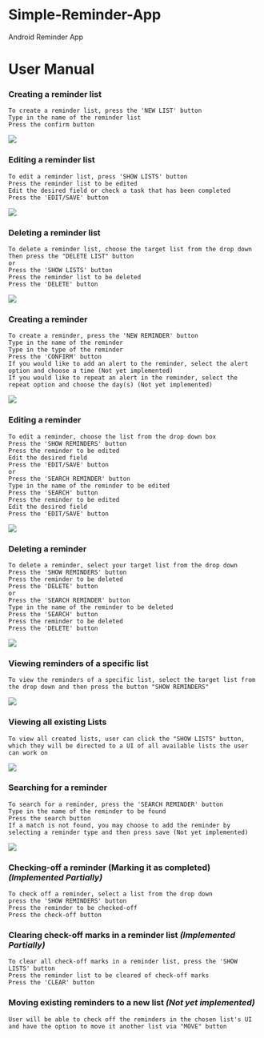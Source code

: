 # Simple-Reminder-App
Android Reminder App


# User Manual

### Creating a reminder list
```
To create a reminder list, press the 'NEW LIST' button
Type in the name of the reminder list
Press the confirm button
```
<img src = "https://github.com/mudit-prashar/Simple-Reminder-App/Docs/Images/newList.PNG">

### Editing a reminder list
```
To edit a reminder list, press 'SHOW LISTS' button
Press the reminder list to be edited
Edit the desired field or check a task that has been completed 
Press the 'EDIT/SAVE' button
```
<img src = "https://github.com/mudit-prashar/Simple-Reminder-App/Docs/Images/editReminderNEW.PNG"> 

### Deleting a reminder list
```
To delete a reminder list, choose the target list from the drop down
Then press the "DELETE LIST" button
or
Press the 'SHOW LISTS' button
Press the reminder list to be deleted
Press the 'DELETE' button

```
<img src = "https://github.com/mudit-prashar/Simple-Reminder-App/Docs/Images/deleteList.PNG">

### Creating a reminder
```
To create a reminder, press the 'NEW REMINDER' button
Type in the name of the reminder
Type in the type of the reminder
Press the 'CONFIRM' button
If you would like to add an alert to the reminder, select the alert option and choose a time (Not yet implemented)
If you would like to repeat an alert in the reminder, select the repeat option and choose the day(s) (Not yet implemented)
```
<img src = "https://github.com/mudit-prashar/Simple-Reminder-App/Docs/Images/updatedReminder.PNG">

### Editing a reminder
```
To edit a reminder, choose the list from the drop down box 
Press the 'SHOW REMINDERS' button
Press the reminder to be edited
Edit the desired field
Press the 'EDIT/SAVE' button
or
Press the 'SEARCH REMINDER' button
Type in the name of the reminder to be edited
Press the 'SEARCH' button
Press the reminder to be edited
Edit the desired field
Press the 'EDIT/SAVE' button
```
<img src = "https://github.com/mudit-prashar/Simple-Reminder-App/Docs/Images/editReminder.PNG">

### Deleting a reminder
```
To delete a reminder, select your target list from the drop down
Press the 'SHOW REMINDERS' button
Press the reminder to be deleted
Press the 'DELETE' button
or
Press the 'SEARCH REMINDER' button
Type in the name of the reminder to be deleted
Press the 'SEARCH' button
Press the reminder to be deleted
Press the 'DELETE' button
```
<img src = "https://github.com/mudit-prashar/Simple-Reminder-App/Docs/Images/deleteReminder.PNG"> 

### Viewing reminders of a specific list
```
To view the reminders of a specific list, select the target list from the drop down and then press the button "SHOW REMINDERS" 
```
<img src = "https://github.com/mudit-prashar/Simple-Reminder-App/Docs/Images/remindersOfSpecificList.PNG">

### Viewing all existing Lists 
```
To view all created lists, user can click the "SHOW LISTS" button, which they will be directed to a UI of all available lists the user can work on
```
<img src = "https://github.com/mudit-prashar/Simple-Reminder-App/Docs/Images/updatedShowLists.PNG">

### Searching for a reminder 
```
To search for a reminder, press the 'SEARCH REMINDER' button
Type in the name of the reminder to be found
Press the search button
If a match is not found, you may choose to add the reminder by selecting a reminder type and then press save (Not yet implemented)
```
<img src = "https://github.com/mudit-prashar/Simple-Reminder-App/Docs/Images/updatedsearchReminders.PNG">

### Checking-off a reminder (Marking it as completed) *(Implemented Partially)*
```
To check off a reminder, select a list from the drop down
press the 'SHOW REMINDERS' button
Press the reminder to be checked-off
Press the check-off button
```
### Clearing check-off marks in a reminder list *(Implemented Partially)*
```
To clear all check-off marks in a reminder list, press the 'SHOW LISTS' button
Press the reminder list to be cleared of check-off marks
Press the 'CLEAR' button
```


### Moving existing reminders to a new list *(Not yet implemented)*
```
User will be able to check off the reminders in the chosen list's UI and have the option to move it another list via "MOVE" button

```

